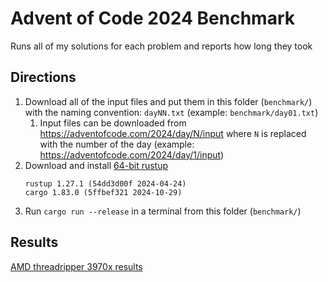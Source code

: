 # Advent of Code 2024 Benchmark

Runs all of my solutions for each problem and reports how long they took

## Directions

1. Download all of the input files and put them in this folder (`benchmark/`) with the naming convention: `dayNN.txt` (example: `benchmark/day01.txt`)
    1. Input files can be downloaded from https://adventofcode.com/2024/day/N/input where `N` is replaced with the number of the day (example: https://adventofcode.com/2024/day/1/input)
1. Download and install [64-bit rustup](https://www.rust-lang.org/tools/install)
    ```
    rustup 1.27.1 (54dd3d00f 2024-04-24)
    cargo 1.83.0 (5ffbef321 2024-10-29)
    ```
1. Run `cargo run --release` in a terminal from this folder (`benchmark/`)

## Results

[AMD threadripper 3970x results](3970x.md)